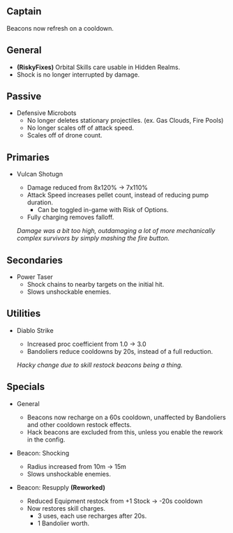 ## Captain

Beacons now refresh on a cooldown.

## General

- **(RiskyFixes)** Orbital Skills care usable in Hidden Realms.
- Shock is no longer interrupted by damage.

## Passive

- Defensive Microbots
	- No longer deletes stationary projectiles. (ex. Gas Clouds, Fire Pools)
	- No longer scales off of attack speed.
	- Scales off of drone count.
	
## Primaries

- Vulcan Shotugn
	- Damage reduced from 8x120% -> 7x110%
	- Attack Speed increases pellet count, instead of reducing pump duration.
		- Can be toggled in-game with Risk of Options.
	- Fully charging removes falloff.
	
	*Damage was a bit too high, outdamaging a lot of more mechanically complex survivors by simply mashing the fire button.*
	
## Secondaries

- Power Taser
	- Shock chains to nearby targets on the initial hit.
	- Slows unshockable enemies.
	
## Utilities

- Diablo Strike
	- Increased proc coefficient from 1.0 -> 3.0
	- Bandoliers reduce cooldowns by 20s, instead of a full reduction.
	
	*Hacky change due to skill restock beacons being a thing.*
	
## Specials

- General
	- Beacons now recharge on a 60s cooldown, unaffected by Bandoliers and other cooldown restock effects.
	- Hack beacons are excluded from this, unless you enable the rework in the config.
	
- Beacon: Shocking
	- Radius increased from 10m -> 15m
	- Slows unshockable enemies.
	
- Beacon: Resupply **(Reworked)**
	- Reduced Equipment restock from +1 Stock -> -20s cooldown
	- Now restores skill charges.
		- 3 uses, each use recharges after 20s.
		- 1 Bandolier worth.